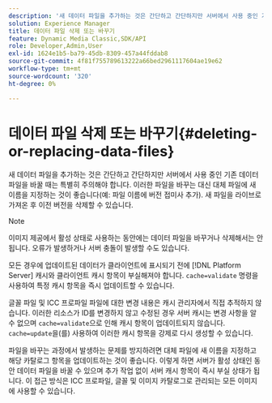 ```yaml
---
description: '새 데이터 파일을 추가하는 것은 간단하고 간단하지만 서버에서 사용 중인 기존 데이터 파일을 바꿀 때는 특별히 주의해야 합니다. 이러한 파일을 바꾸는 대신 대체 파일에 새 이름을 지정하는 것이 좋습니다(예: 파일 이름에 버전 접미사 추가). 새 파일을 라이브로 가져온 후 이전 버전을 삭제할 수 있습니다.'
solution: Experience Manager
title: 데이터 파일 삭제 또는 바꾸기
feature: Dynamic Media Classic,SDK/API
role: Developer,Admin,User
exl-id: 1624e1b5-ba79-45db-8309-457a44fddab8
source-git-commit: 4f81f755789613222a66bed2961117604ae19e62
workflow-type: tm+mt
source-wordcount: '320'
ht-degree: 0%

---
```


# 데이터 파일 삭제 또는 바꾸기{#deleting-or-replacing-data-files}

새 데이터 파일을 추가하는 것은 간단하고 간단하지만 서버에서 사용 중인 기존 데이터 파일을 바꿀 때는 특별히 주의해야 합니다. 이러한 파일을 바꾸는 대신 대체 파일에 새 이름을 지정하는 것이 좋습니다(예: 파일 이름에 버전 접미사 추가). 새 파일을 라이브로 가져온 후 이전 버전을 삭제할 수 있습니다.

>[!NOTE]
>
>이미지 제공에서 활성 상태로 사용하는 동안에는 데이터 파일을 바꾸거나 삭제해서는 안 됩니다. 오류가 발생하거나 서버 충돌이 발생할 수도 있습니다.

모든 경우에 업데이트된 데이터가 클라이언트에 표시되기 전에 [!DNL Platform Server] 캐시와 클라이언트 캐시 항목이 부실해져야 합니다. `cache=validate` 명령을 사용하여 특정 캐시 항목을 즉시 업데이트할 수 있습니다.

글꼴 파일 및 ICC 프로파일 파일에 대한 변경 내용은 캐시 관리자에서 직접 추적하지 않습니다. 이러한 리소스가 ID를 변경하지 않고 수정된 경우 서버 캐시는 변경 사항을 알 수 없으며 `cache=validate`으로 인해 캐시 항목이 업데이트되지 않습니다. `cache=update`을(를) 사용하여 이러한 캐시 항목을 강제로 다시 생성할 수 있습니다.

파일을 바꾸는 과정에서 발생하는 문제를 방지하려면 대체 파일에 새 이름을 지정하고 해당 카탈로그 항목을 업데이트하는 것이 좋습니다. 이렇게 하면 서버가 활성 상태인 동안 데이터 파일을 바꿀 수 있으며 추가 작업 없이 서버 캐시 항목이 즉시 부실 상태가 됩니다. 이 접근 방식은 ICC 프로파일, 글꼴 및 이미지 카탈로그로 관리되는 모든 이미지에 사용할 수 있습니다.
